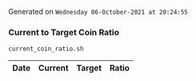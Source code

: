 Generated on `Wednesday 06-October-2021 at 20:24:55`

### Current to Target Coin Ratio
`current_coin_ratio.sh`

Date|Current|Target|Ratio
---|---|---|---
